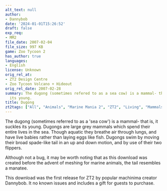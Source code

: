 ```yaml
---
alt_text: null
author:
- Dannybob
date: '2024-01-01T15:26:52'
draft: false
exp_req:
- MM2
file_date: 2007-02-04
file_size: 997 KB
game: Zoo Tycoon 2
has_author: true
languages:
- English
license: Unknown
orig_rel_at:
- ZT2 Design Centre
- Zoo Tycoon Volcano + Hideout
orig_rel_date: 2007-02-28
summary: The dugong (sometimes refered to as a sea cow) is a mammal- that is, it suckles
  its young.
title: Dugong
zt2tags: ["All", "Animals", "Marine Mania 2", "ZT2", "Living", "Mammals", "Aquatic", "Sirenians"]
---
```

The dugong (sometimes referred to as a 'sea cow') is a mammal- that is, it suckles its young. Dugongs are large grey mammals which spend their entire lives in the sea. Though aquatic they breathe air through lungs, and have live babies rather than laying eggs like fish. Dugongs swim by moving their broad spade-like tail in an up and down motion, and by use of their two flippers. 

Although not a bug, it may be worth noting that as this download was created before the advent of meshing for marine animals, the tail resembles a manatee.

This download was the first release for ZT2 by popular machinima creator Dannybob. It no known issues and includes a gift for guests to purchase.